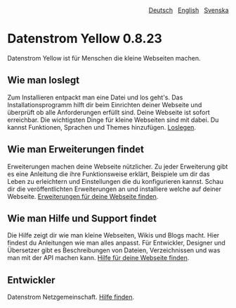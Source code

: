 <p align="right"><a href="README-de.md">Deutsch</a> &nbsp; <a href="README.md">English</a> &nbsp; <a href="README-sv.md">Svenska</a></p>

# Datenstrom Yellow 0.8.23

Datenstrom Yellow ist für Menschen die kleine Webseiten machen. 

## Wie man loslegt

Zum Installieren entpackt man eine Datei und los geht's. Das Installationsprogramm hilft dir beim Einrichten deiner Webseite und überprüft ob alle Anforderungen erfüllt sind. Deine Webseite ist sofort erreichbar. Die wichtigsten Dinge für kleine Webseiten sind mit dabei. Du kannst Funktionen, Sprachen und Themes hinzufügen. [Loslegen](https://datenstrom.se/de/yellow/help/how-to-get-started).

## Wie man Erweiterungen findet

Erweiterungen machen deine Webseite nützlicher. Zu jeder Erweiterung gibt es eine Anleitung die ihre Funktionsweise erklärt, Beispiele um dir das Leben zu erleichtern und Einstellungen die du konfigurieren kannst. Schau dir die veröffentlichten Erweiterungen an und installiere welche auf deiner Webseite. [Erweiterungen für deine Webseite finden](https://datenstrom.se/de/yellow/extensions/).

## Wie man Hilfe und Support findet

Die Hilfe zeigt dir wie man kleine Webseiten, Wikis und Blogs macht. Hier findest du Anleitungen wie man alles anpasst. Für Entwickler, Designer und Übersetzer gibt es Beschreibungen von Dateien, Verzeichnissen und was man mit der API machen kann. [Hilfe für deine Webseite finden](https://datenstrom.se/de/yellow/help/).

## Entwickler

Datenstrom Netzgemeinschaft. [Hilfe finden](https://datenstrom.se/de/yellow/help/).
